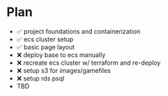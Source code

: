 # Plan

- ✅ project foundations and containerization
- ✅ ecs cluster setup
- ✅ basic page layout
- ❌ deploy base to ecs manually
- ❌ recreate ecs cluster w/ terraform and re-deploy
- ❌ setup s3 for images/gamefiles
- ❌ setup rds psql
- TBD
